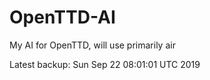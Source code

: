 # OpenTTD-AI
My AI for OpenTTD, will use primarily air

Latest backup: Sun Sep 22 08:01:01 UTC 2019
